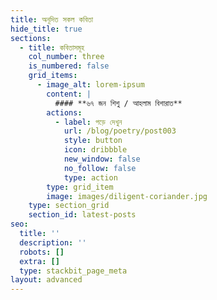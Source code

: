 ```yaml
---
title: অনূদিত সকল কবিতা
hide_title: true
sections:
  - title: কবিতাসমূহ
    col_number: three
    is_numbered: false
    grid_items:
      - image_alt: lorem-ipsum
        content: |
          #### **৬৭ জন শিশু / আহলাম বিশারাত**
        actions:
          - label: পড়ে দেখুন
            url: /blog/poetry/post003
            style: button
            icon: dribbble
            new_window: false
            no_follow: false
            type: action
        type: grid_item
        image: images/diligent-coriander.jpg
    type: section_grid
    section_id: latest-posts
seo:
  title: ''
  description: ''
  robots: []
  extra: []
  type: stackbit_page_meta
layout: advanced
---
```

